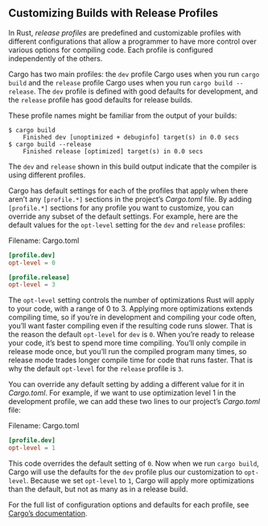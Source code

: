 ## Customizing Builds with Release Profiles

In Rust, *release profiles* are predefined and customizable profiles with
different configurations that allow a programmer to have more control over
various options for compiling code. Each profile is configured independently of
the others.

Cargo has two main profiles: the `dev` profile Cargo uses when you run `cargo
build` and the `release` profile Cargo uses when you run `cargo build
--release`. The `dev` profile is defined with good defaults for development,
and the `release` profile has good defaults for release builds.

These profile names might be familiar from the output of your builds:

```text
$ cargo build
    Finished dev [unoptimized + debuginfo] target(s) in 0.0 secs
$ cargo build --release
    Finished release [optimized] target(s) in 0.0 secs
```

The `dev` and `release` shown in this build output indicate that the compiler
is using different profiles.

Cargo has default settings for each of the profiles that apply when there
aren’t any `[profile.*]` sections in the project’s *Cargo.toml* file. By adding
`[profile.*]` sections for any profile you want to customize, you can override
any subset of the default settings. For example, here are the default values
for the `opt-level` setting for the `dev` and `release` profiles:

<span class="filename">Filename: Cargo.toml</span>

```toml
[profile.dev]
opt-level = 0

[profile.release]
opt-level = 3
```

The `opt-level` setting controls the number of optimizations Rust will apply to
your code, with a range of 0 to 3. Applying more optimizations extends
compiling time, so if you’re in development and compiling your code often,
you’ll want faster compiling even if the resulting code runs slower. That is
the reason the default `opt-level` for `dev` is `0`. When you’re ready to
release your code, it’s best to spend more time compiling. You’ll only compile
in release mode once, but you’ll run the compiled program many times, so
release mode trades longer compile time for code that runs faster. That is why
the default `opt-level` for the `release` profile is `3`.

You can override any default setting by adding a different value for it in
*Cargo.toml*. For example, if we want to use optimization level 1 in the
development profile, we can add these two lines to our project’s *Cargo.toml*
file:

<span class="filename">Filename: Cargo.toml</span>

```toml
[profile.dev]
opt-level = 1
```

This code overrides the default setting of `0`. Now when we run `cargo build`,
Cargo will use the defaults for the `dev` profile plus our customization to
`opt-level`. Because we set `opt-level` to `1`, Cargo will apply more
optimizations than the default, but not as many as in a release build.

For the full list of configuration options and defaults for each profile, see
[Cargo’s documentation](https://doc.rust-lang.org/cargo/).
